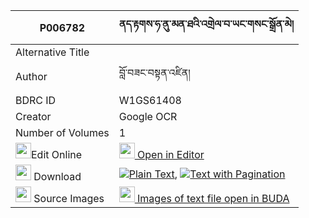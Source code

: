 |P006782|ནད་རྟགས་ཧ་ནུ་མན་ཐའི་འགྲེལ་བ་ཡང་གསང་སྒྲོན་མེ། 
| --- | --- 
|Alternative Title |
|Author| བློ་བཟང་བསྟན་འཛིན།
|BDRC ID | W1GS61408
|Creator | Google OCR
|Number of Volumes| 1
|<img width="25" src="https://img.icons8.com/color/25/000000/edit-property.png">Edit Online| [<img width="25" src="https://avatars.githubusercontent.com/u/45091458?s=200&v=4"> Open in Editor](http://editor.openpecha.org/P006782)
|<img width="25" src="https://img.icons8.com/fluent/48/000000/download-2.png"/>  Download | [![](https://img.icons8.com/color/20/000000/txt.png)Plain Text](https://github.com/Openpecha/P006782/releases/download/v1/netak_ha_nu_men_ta_i_drelwa_ya_plain_P006782.zip), [![](https://img.icons8.com/color/20/000000/txt.png)Text with Pagination](https://github.com/Openpecha/P006782/releases/download/v1/netak_ha_nu_men_ta_i_drelwa_ya_pages_P006782.zip)
|<img width="25" src="https://img.icons8.com/plasticine/100/000000/pictures-folder.png"/>  Source Images | [<img width="25" src="https://library.bdrc.io/icons/BUDA-small.svg"> Images of text file open in BUDA](https://library.bdrc.io/show/bdr:W1GS61408)